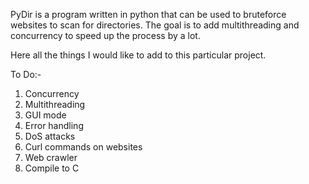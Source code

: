 PyDir is a program written in python that can be used to bruteforce websites to scan for directories. The goal is to add multithreading and concurrency to speed up the process by a lot.

Here all the things I would like to add to this particular project.

To Do:-
1. Concurrency
2. Multithreading
3. GUI mode
4. Error handling
5. DoS attacks
6. Curl commands on websites
7. Web crawler
8. Compile to C

